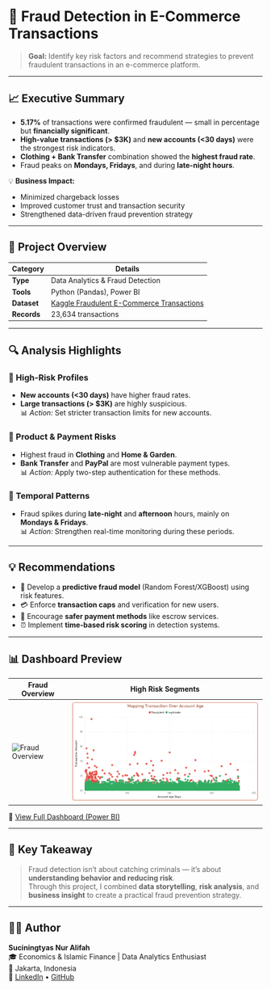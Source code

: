 # 🛒 Fraud Detection in E-Commerce Transactions

> **Goal:** Identify key risk factors and recommend strategies to prevent fraudulent transactions in an e-commerce platform.

---

## 📈 Executive Summary
- **5.17%** of transactions were confirmed fraudulent — small in percentage but **financially significant**.  
- **High-value transactions (> $3K)** and **new accounts (<30 days)** were the strongest risk indicators.  
- **Clothing + Bank Transfer** combination showed the **highest fraud rate**.  
- Fraud peaks on **Mondays, Fridays**, and during **late-night hours**.

💡 **Business Impact:**
- Minimized chargeback losses  
- Improved customer trust and transaction security  
- Strengthened data-driven fraud prevention strategy

---

## 🧩 Project Overview

| Category | Details |
|-----------|----------|
| **Type** | Data Analytics & Fraud Detection |
| **Tools** | Python (Pandas), Power BI |
| **Dataset** | [Kaggle Fraudulent E-Commerce Transactions](https://www.kaggle.com/datasets/shriyashjagtap/fraudulent-e-commerce-transactions) |
| **Records** | 23,634 transactions |

---

## 🔍 Analysis Highlights

### 🔹 High-Risk Profiles
- **New accounts (<30 days)** have higher fraud rates.
- **Large transactions (> $3K)** are highly suspicious.  
📊 *Action:* Set stricter transaction limits for new accounts.

### 🔹 Product & Payment Risks
- Highest fraud in **Clothing** and **Home & Garden**.  
- **Bank Transfer** and **PayPal** are most vulnerable payment types.  
📊 *Action:* Apply two-step authentication for these methods.

### 🔹 Temporal Patterns
- Fraud spikes during **late-night** and **afternoon** hours, mainly on **Mondays & Fridays**.  
📊 *Action:* Strengthen real-time monitoring during these periods.

---

## 💡 Recommendations

- 🧠 Develop a **predictive fraud model** (Random Forest/XGBoost) using risk features.  
- 💳 Enforce **transaction caps** and verification for new users.  
- 🔐 Encourage **safer payment methods** like escrow services.  
- ⏰ Implement **time-based risk scoring** in detection systems.

---

## 📊 Dashboard Preview

| Fraud Overview | High Risk Segments |
|----------------|-------------------|
| ![Fraud Overview](images/fraud_overview.png) | ![High Risk](images/high_value_fraud.png) |

📎 [View Full Dashboard (Power BI)](https://drive.google.com/file/d/1r5SSNW7zQrz4wkBE9jAaEeG7k8Y3BZnG/view?usp=sharing)

---

## 🧠 Key Takeaway
> Fraud detection isn’t about catching criminals — it’s about **understanding behavior and reducing risk**.  
> Through this project, I combined **data storytelling**, **risk analysis**, and **business insight** to create a practical fraud prevention strategy.

---

## 👩‍💻 Author
**Suciningtyas Nur Alifah**  
🎓 Economics & Islamic Finance | Data Analytics Enthusiast  
📍 Jakarta, Indonesia  
🔗 [LinkedIn](https://www.linkedin.com/in/your-linkedin) • [GitHub](https://github.com/sna-ds)



